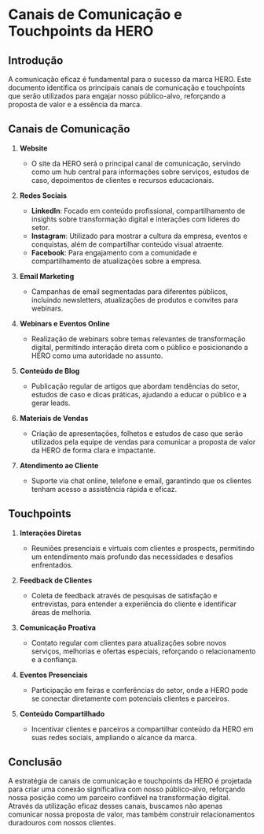 # Canais de Comunicação e Touchpoints da HERO

## Introdução

A comunicação eficaz é fundamental para o sucesso da marca HERO. Este documento identifica os principais canais de comunicação e touchpoints que serão utilizados para engajar nosso público-alvo, reforçando a proposta de valor e a essência da marca.

## Canais de Comunicação

1. **Website**
   - O site da HERO será o principal canal de comunicação, servindo como um hub central para informações sobre serviços, estudos de caso, depoimentos de clientes e recursos educacionais.

2. **Redes Sociais**
   - **LinkedIn**: Focado em conteúdo profissional, compartilhamento de insights sobre transformação digital e interações com líderes do setor.
   - **Instagram**: Utilizado para mostrar a cultura da empresa, eventos e conquistas, além de compartilhar conteúdo visual atraente.
   - **Facebook**: Para engajamento com a comunidade e compartilhamento de atualizações sobre a empresa.

3. **Email Marketing**
   - Campanhas de email segmentadas para diferentes públicos, incluindo newsletters, atualizações de produtos e convites para webinars.

4. **Webinars e Eventos Online**
   - Realização de webinars sobre temas relevantes de transformação digital, permitindo interação direta com o público e posicionando a HERO como uma autoridade no assunto.

5. **Conteúdo de Blog**
   - Publicação regular de artigos que abordam tendências do setor, estudos de caso e dicas práticas, ajudando a educar o público e a gerar leads.

6. **Materiais de Vendas**
   - Criação de apresentações, folhetos e estudos de caso que serão utilizados pela equipe de vendas para comunicar a proposta de valor da HERO de forma clara e impactante.

7. **Atendimento ao Cliente**
   - Suporte via chat online, telefone e email, garantindo que os clientes tenham acesso a assistência rápida e eficaz.

## Touchpoints

1. **Interações Diretas**
   - Reuniões presenciais e virtuais com clientes e prospects, permitindo um entendimento mais profundo das necessidades e desafios enfrentados.

2. **Feedback de Clientes**
   - Coleta de feedback através de pesquisas de satisfação e entrevistas, para entender a experiência do cliente e identificar áreas de melhoria.

3. **Comunicação Proativa**
   - Contato regular com clientes para atualizações sobre novos serviços, melhorias e ofertas especiais, reforçando o relacionamento e a confiança.

4. **Eventos Presenciais**
   - Participação em feiras e conferências do setor, onde a HERO pode se conectar diretamente com potenciais clientes e parceiros.

5. **Conteúdo Compartilhado**
   - Incentivar clientes e parceiros a compartilhar conteúdo da HERO em suas redes sociais, ampliando o alcance da marca.

## Conclusão

A estratégia de canais de comunicação e touchpoints da HERO é projetada para criar uma conexão significativa com nosso público-alvo, reforçando nossa posição como um parceiro confiável na transformação digital. Através da utilização eficaz desses canais, buscamos não apenas comunicar nossa proposta de valor, mas também construir relacionamentos duradouros com nossos clientes.